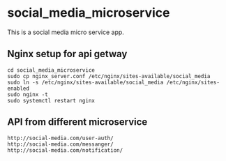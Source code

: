 # social_media_microservice
This is a social media micro service app.


## Nginx setup for api getway

```
cd social_media_microservice
sudo cp nginx_server.conf /etc/nginx/sites-available/social_media
sudo ln -s /etc/nginx/sites-available/social_media /etc/nginx/sites-enabled
sudo nginx -t
sudo systemctl restart nginx
````


## API from different microservice

```
http://social-media.com/user-auth/
http://social-media.com/messanger/
http://social-media.com/notification/
````
